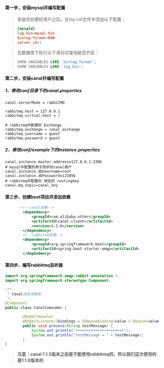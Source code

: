 #### 第一步，安装mysql并编写配置

> 安装完创建好用户之后，在my.cnf文件中添加以下配置：
>
> ```cnf
> [mysqld]
> log-bin=mysql-bin
> binlog-format=ROW
> server_id=1
> ```

> 在数据库下执行以下语句可查询是否开启：
>
> ```sql
> SHOW VARIABLES LIKE 'binlog_format';
> SHOW VARIABLES LIKE 'log_bin';
> ```



#### 第二步，安装canal并编写配置



##### 1、修改conf目录下的canal.properties 

```mysql
canal.serverMode = rabbitMQ

rabbitmq.host = 127.0.0.1
rabbitmq.virtual.host = /

# rabbitmq中新建的 Exchange
rabbitmq.exchange = canal_exchange
rabbitmq.username = guest
rabbitmq.password = guest

```

##### 2、修改conf/example下的instance.properties

```mysql
canal.instance.master.address=127.0.0.1:3306
# mysql中配置的用于同步的canal用户
canal.instance.dbUsername=root
canal.instance.dbPassword=123456
# rabbitmq中配置的 绑定的 routingkey
canal.mq.topic=canal_key
```

#### 第三步、创建boot项目并添加依赖

```xml
       <!--canal依赖-->
        <dependency>
            <groupId>com.alibaba.otter</groupId>
            <artifactId>canal.client</artifactId>
            <version>1.1.6</version>
        </dependency>
        <!--rabbitmq依赖-->
        <dependency>
            <groupId>org.springframework.boot</groupId>
            <artifactId>spring-boot-starter-amqp</artifactId>
        </dependency> 
```

#### 第四步、编写rabbitmq监听器

```java
import org.springframework.amqp.rabbit.annotation.*;
import org.springframework.stereotype.Component;

/**
 * Canal消息消费者
 */
@Component
public class CanalComsumer {

        @RabbitHandler
        @RabbitListener(bindings = {@QueueBinding(value = @Queue(value = "canal_queue"), exchange = @Exchange(value = "canal_exchange01"), key = "canal_key")})
        public void process(String testMessage) {
            System.out.println("++++++++++++++++++++++");
            System.out.println("testMessage = " + testMessage);
        }
}
```



> **注意：canal 1.1.5版本之前是不能使用rabbitmq的，所以我们这次使用的是1.1.6版本的**